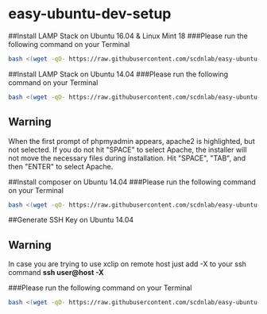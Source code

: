 # easy-ubuntu-dev-setup

##Install LAMP Stack on Ubuntu 16.04 & Linux Mint 18
###Please run the following command on your Terminal
```bash
bash <(wget -qO- https://raw.githubusercontent.com/scdnlab/easy-ubuntu-dev-setup/master/lamp_setup.sh)
```
##Install LAMP Stack on Ubuntu 14.04
###Please run the following command on your Terminal
```bash
bash <(wget -qO- https://raw.githubusercontent.com/scdnlab/easy-ubuntu-dev-setup/14.04/lamp_setup.sh)
```
## Warning

When the first prompt of phpmyadmin appears, apache2 is highlighted, but not selected. If you do not hit "SPACE" to select Apache, the installer will not move the necessary files during installation. Hit "SPACE", "TAB", and then "ENTER" to select Apache.

##Install composer on Ubuntu 14.04
###Please run the following command on your Terminal
```bash
bash <(wget -qO- https://raw.githubusercontent.com/scdnlab/easy-ubuntu-dev-setup/master/composer.sh)
```

##Generate SSH Key on Ubuntu 14.04
## Warning

In case you are trying to use xclip on remote host just add -X to your ssh command
<b>ssh user@host -X</b>

###Please run the following command on your Terminal
```bash
bash <(wget -qO- https://raw.githubusercontent.com/scdnlab/easy-ubuntu-dev-setup/master/generate_ssh.sh)
```

